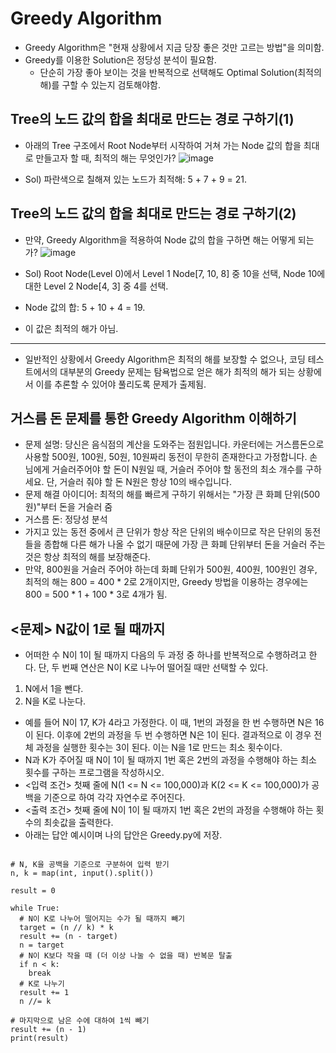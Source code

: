 Greedy Algorithm
=============

* Greedy Algorithm은 "현재 상황에서 지금 당장 좋은 것만 고르는 방법"을 의미함.
* Greedy를 이용한 Solution은 정당성 분석이 필요함.
  * 단순히 가장 좋아 보이는 것을 반복적으로 선택해도 Optimal Solution(최적의 해)를 구할 수 있는지 검토해야함.

Tree의 노드 값의 합을 최대로 만드는 경로 구하기(1)
-------------
* 아래의 Tree 구조에서 Root Node부터 시작하여 거쳐 가는 Node 값의 합을 최대로 만들고자 할 때, 최적의 해는 무엇인가?
![image](https://github.com/yhyim0627/practice/assets/115547566/1cdaa682-a5be-4609-97dd-2423f81fdb44)

 * Sol) 파란색으로 칠해져 있는 노드가 최적해: 5 + 7 + 9 = 21.

Tree의 노드 값의 합을 최대로 만드는 경로 구하기(2)
-------------
* 만약, Greedy Algorithm을 적용하여 Node 값의 합을 구하면 해는 어떻게 되는가?
![image](https://github.com/yhyim0627/practice/assets/115547566/53ae6b0f-4a75-477e-b303-312c5931aac6)

 * Sol) Root Node(Level 0)에서 Level 1 Node[7, 10, 8] 중 10을 선택, Node 10에 대한 Level 2 Node[4, 3] 중 4를 선택.
 * Node 값의 합: 5 + 10 + 4 = 19.
 * 이 값은 최적의 해가 아님.

-------------
* 일반적인 상황에서 Greedy Algorithm은 최적의 해를 보장할 수 없으나, 코딩 테스트에서의 대부분의 Greedy 문제는 탐욕법으로 얻은 해가 최적의 해가 되는 상황에서 이를 추론할 수 있어야 풀리도록 문제가 출제됨.

거스름 돈 문제를 통한 Greedy Algorithm 이해하기
-------------
* 문제 설명: 당신은 음식점의 계산을 도와주는 점원입니다. 카운터에는 거스름돈으로 사용할 500원, 100원, 50원, 10원짜리 동전이 무한히 존재한다고 가정합니다. 손님에게 거슬러주어야 할 돈이 N원일 때, 거슬러 주어야 할 동전의 최소 개수를 구하세요. 단, 거슬러 줘야 할 돈 N원은 항상 10의 배수입니다.
* 문제 해결 아이디어: 최적의 해를 빠르게 구하기 위해서는 "가장 큰 화폐 단위(500원)"부터 돈을 거슬러 줌
* 거스름 돈: 정당성 분석
 * 가지고 있는 동전 중에서 큰 단위가 항상 작은 단위의 배수이므로 작은 단위의 동전들을 종합해 다른 해가 나올 수 없기 때문에 가장 큰 화폐 단위부터 돈을 거슬러 주는 것은 항상 최적의 해를 보장해준다.
 * 만약, 800원을 거슬러 주어야 하는데 화폐 단위가 500원, 400원, 100원인 경우, 최적의 해는 800 = 400 * 2로 2개이지만, Greedy 방법을 이용하는 경우에는 800 = 500 * 1 + 100 * 3로 4개가 됨.


<문제> N값이 1로 될 때까지
-------------
* 어떠한 수 N이 1이 될 때까지 다음의 두 과정 중 하나를 반복적으로 수행하려고 한다. 단, 두 번째 연산은 N이 K로 나누어 떨어질 때만 선택할 수 있다.
 1. N에서 1을 뺀다.
 2. N을 K로 나눈다.

* 예를 들어 N이 17, K가 4라고 가정한다. 이 때, 1번의 과정을 한 번 수행하면 N은 16이 된다. 이후에 2번의 과정을 두 번 수행하면 N은 1이 된다. 결과적으로 이 경우 전체 과정을 실행한 횟수는 3이 된다. 이는 N을 1로 만드는 최소 횟수이다.
* N과 K가 주어질 때 N이 1이 될 때까지 1번 혹은 2번의 과정을 수행해야 하는 최소 횟수를 구하는 프로그램을 작성하시오.
* <입력 조건> 첫째 줄에 N(1 <= N <= 100,000)과 K(2 <= K <= 100,000)가 공백을 기준으로 하여 각각 자연수로 주어진다.
* <출력 조건> 첫째 줄에 N이 1이 될 때까지 1번 혹은 2번의 과정을 수행해야 하는 횟수의 최솟값을 출력한다.
* 아래는 답안 예시이며 나의 답안은 Greedy.py에 저장.
<pre>
<code>
# N, K을 공백을 기준으로 구분하여 입력 받기
n, k = map(int, input().split())

result = 0

while True:
  # N이 K로 나누어 떨어지는 수가 될 때까지 빼기
  target = (n // k) * k
  result += (n - target)
  n = target
  # N이 K보다 작을 때 (더 이상 나눌 수 없을 때) 반복문 탈출
  if n < k:
    break
  # K로 나누기
  result += 1
  n //= k

# 마지막으로 남은 수에 대하여 1씩 빼기
result += (n - 1)
print(result)
</code>
</pre>
